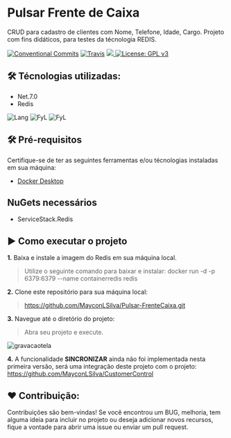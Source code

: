 # Pulsar Frente de Caixa
CRUD para cadastro de clientes com Nome, Telefone, Idade, Cargo. Projeto com fins didáticos, para testes da técnologia REDIS.

[![Conventional Commits](https://img.shields.io/badge/Conventional%20Commits-1.0.0-blue.svg)](https://conventionalcommits.org)
[![Travis](https://img.shields.io/travis/gotbahn/browsers-support-badges.svg)](https://github.com/MayconLSilva/Pulsar-FrenteCaixa)
<a href="https://github.com/MayconLSilva/Pulsar-FrenteCaixa">
    <img src="https://img.shields.io/github/issues-pr/FN-FAL113/github-readme-steam-status"/> 
</a>
[![License: GPL v3](https://img.shields.io/badge/License-GPLv3-blue.svg)](https://www.gnu.org/licenses/gpl-3.0)

## 🛠️ Técnologias utilizadas:
* Net.7.0
* Redis

![Lang](https://img.shields.io/badge/C%23-239120?style=for-the-badge&logo=c-sharp&logoColor=white)
![FyL](https://img.shields.io/badge/.NET-5C2D91?style=for-the-badge&logo=.net&logoColor=white)
![FyL](https://img.shields.io/badge/Redis-D9281A?style=for-the-badge&logo=redis&logoColor=white)

## 🛠️ Pré-requisitos
Certifique-se de ter as seguintes ferramentas e/ou técnologias instaladas em sua máquina:
* [Docker Desktop](https://desktop.docker.com/win/main/amd64/Docker%20Desktop%20Installer.exe?_gl=1*msh36l*_ga*MTQ0Mzc3NjU2Ny4xNjI1MzMzMjE5*_ga_XJWPQMJYHQ*MTY4NzM2NTc2Ni43LjEuMTY4NzM2NTc2Ni42MC4wLjA.)

## NuGets necessários
* ServiceStack.Redis

## ▶️ Como executar o projeto
**1.** Baixa e instale a imagem do Redis em sua máquina local.
> Utilize o seguinte comando para baixar e instalar: docker run -d -p 6379:6379 --name containerredis redis

**2.** Clone este repositório para sua máquina local:
> https://github.com/MayconLSilva/Pulsar-FrenteCaixa.git


**3.** Navegue até o diretório do projeto:
> Abra seu projeto e execute.

![gravacaotela](https://github.com/MayconLSilva/Pulsar-FrenteCaixa/assets/24304710/d26687ec-d129-41cb-b241-80ecebad509e)

**4.** A funcionalidade **SINCRONIZAR** ainda não foi implementada nesta primeira versão, será uma integração deste projeto com o projeto: https://github.com/MayconLSilva/CustomerControl

## ❤️ Contribuição:
Contribuições são bem-vindas! Se você encontrou um BUG, melhoria, tem alguma ideia para incluir no projeto ou deseja adicionar novos recursos, fique a vontade para abrir uma issue ou enviar um pull request.
